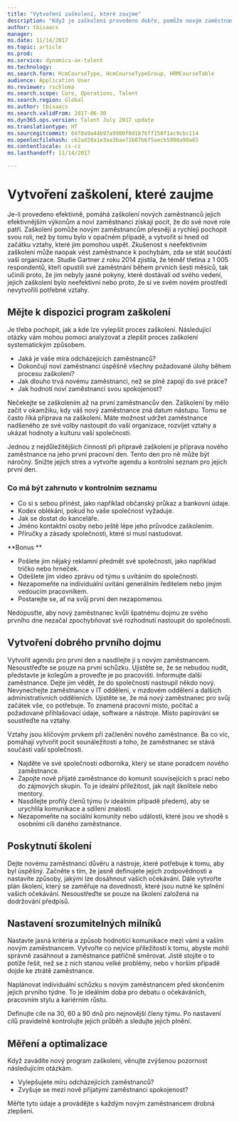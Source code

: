 ```yaml
---
title: "Vytvoření zaškolení, které zaujme"
description: "Když je zaškolení provedeno dobře, pomůže novým zaměstnancům vytvářet pocit, že patří k nové organizaci."
author: tbisaacs
manager: 
ms.date: 11/14/2017
ms.topic: article
ms.prod: 
ms.service: dynamics-ax-talent
ms.technology: 
ms.search.form: HcmCourseType, HcmCourseTypeGroup, HRMCourseTable
audience: Application User
ms.reviewer: rschloma
ms.search.scope: Core, Operations, Talent
ms.search.region: Global
ms.author: tbisaacs
ms.search.validFrom: 2017-06-30
ms.dyn365.ops.version: Talent July 2017 update
ms.translationtype: HT
ms.sourcegitcommit: 64f0a9a44b97a9980f8d1b76ff158f1ac9cbc114
ms.openlocfilehash: c62ad20a1e3aa3bae71b07b6f5aecb5908a90a65
ms.contentlocale: cs-cz
ms.lasthandoff: 11/14/2017

---
```


# <a name="create-an-engaging-onboarding-experience"></a>Vytvoření zaškolení, které zaujme

Je-li provedeno efektivně, pomáhá zaškolení nových zaměstnanců jejich efektivnějším výkonům a noví zaměstnanci získají pocit, že do své nové role patří. Zaškolení pomůže novým zaměstnancům přesněji a rychleji pochopit svou roli, než by tomu bylo v opačném případě, a vytvořit si hned od začátku vztahy, které jim pomohou uspět. Zkušenost s neefektivním zaškolení může naopak vést zaměstnance k pochybám, zda se stát součástí vaší organizace. Studie Gartner z roku 2014 zjistila, že téměř třetina z 1 005 respondentů, kteří opustili své zaměstnání během prvních šesti měsíců, tak učinili proto, že jim nebyly jasné pokyny, které dostávali od svého vedení, jejich zaškolení bylo neefektivní nebo proto, že si ve svém novém prostředí nevytvořili potřebné vztahy.

## <a name="have-an-onboarding-program-in-place"></a>Mějte k dispozici program zaškolení
Je třeba pochopit, jak a kde lze vylepšit proces zaškolení. Následující otázky vám mohou pomoci analyzovat a zlepšit proces zaškolení systematickým způsobem.

- Jaká je vaše míra odcházejících zaměstnanců?
- Dokončují noví zaměstnanci úspěšně všechny požadované úlohy během procesu zaškolení?
- Jak dlouho trvá novému zaměstnanci, než se plně zapojí do své práce?
- Jak hodnotí noví zaměstnanci svou spokojenost?

Nečekejte se zaškolením až na první zaměstnancův den. Zaškolení by mělo začít v okamžiku, kdy váš nový zaměstnance zná datum nástupu. Tomu se často říká příprava na zaškolení. Máte možnost udržet zaměstnance nadšeného ze své volby nastoupit do vaší organizace, rozvíjet vztahy a ukázat hodnoty a kulturu vaší společnosti.

Jednou z nejdůležitějších činností při přípravě zaškolení je příprava nového zaměstnance na jeho první pracovní den. Tento den pro ně může být náročný. Snižte jejich stres a vytvořte agendu a kontrolní seznam pro jejich první den.

### <a name="what-to-include-in-a-checklist"></a>Co má být zahrnuto v kontrolním seznamu

- Co si s sebou přinést, jako například občanský průkaz a bankovní údaje.
- Kodex oblékání, pokud ho vaše společnost vyžaduje.
- Jak se dostat do kanceláře.
- Jméno kontaktní osoby nebo ještě lépe jeho průvodce zaškolením.
- Příručky a zásady společnosti, které si musí nastudovat.

**Bonus **

- Pošlete jim nějaký reklamní předmět své společnosti, jako například tričko nebo hrneček.
- Odešlete jim video zprávu od týmu s uvítáním do společnosti.
- Nezapomeňte na individuální uvítání generálním ředitelem nebo jiným vedoucím pracovníkem.
- Postarejte se, ať na svůj první den nezapomenou.

Nedopusťte, aby nový zaměstnanec kvůli špatnému dojmu ze svého prvního dne nezačal zpochybňovat své rozhodnutí nastoupit do společnosti.

## <a name="create-a-good-first-impression"></a>Vytvoření dobrého prvního dojmu

Vytvořit agendu pro první den a nasdílejte ji s novým zaměstnancem. Nesoustřeďte se pouze na první schůzku. Ujistěte se, že se nebudou nudit, představte je kolegům a proveďte je po pracovišti. Informujte další zaměstnance. Dejte jim vědět, že do společnosti nastoupil někdo nový. Nevynechejte zaměstnance v IT oddělení, v mzdovém oddělení a dalších administrativních odděleních. Ujistěte se, že má nový zaměstnanec pro svůj začátek vše, co potřebuje. To znamená pracovní místo, počítač a požadované přihlašovací údaje, software a nástroje. Místo papírování se soustřeďte na vztahy.

Vztahy jsou klíčovým prvkem při začlenění nového zaměstnance. Ba co víc, pomáhají vytvořit pocit sounáležitosti a toho, že zaměstnanec se stává součástí vaší společnosti.

- Najděte ve své společnosti odborníka, který se stane poradcem nového zaměstnance.
- Zapojte nově přijaté zaměstnance do komunit souvisejících s prací nebo do zájmových skupin. To je ideální příležitost, jak najít školitele nebo mentory.
- Nasdílejte profily členů týmu (v ideálním případě předem), aby se urychlila komunikace a sdílení znalostí.
- Nezapomeňte na sociální komunity nebo události, které jsou ve shodě s osobními cíli daného zaměstnance.

## <a name="provide-training"></a>Poskytnutí školení

Dejte novému zaměstnanci důvěru a nástroje, které potřebuje k tomu, aby byl úspěšný. Začněte s tím, že jasně definujete jejich zodpovědnosti a nastavíte způsoby, jakými lze dosáhnout vašich očekávání. Dále vytvořte plán školení, který se zaměřuje na dovednosti, které jsou nutné ke splnění vašich očekávání. Nesoustřeďte se pouze na školení založená na dodržování předpisů.

## <a name="set-clear-milestones"></a>Nastavení srozumitelných milníků

Nastavte jasná kritéria a způsob hodnotící komunikace mezi vámi a vaším novým zaměstnancem. Vytvořte co nejvíce příležitostí k tomu, abyste mohli správně zasáhnout a zaměstnance patřičně směrovat. Jistě stojíte o to potíže řešit, než se z nich stanou velké problémy, nebo v horším případě dojde ke ztrátě zaměstnance.

Naplánovat individuální schůzku s novým zaměstnancem před skončením jejich prvního týdne. To je ideálním doba pro debatu o očekáváních, pracovním stylu a kariérním růstu.

Definujte cíle na 30, 60 a 90 dnů pro nejnovější členy týmu. Po nastavení cílů pravidelně kontrolujte jejich průběh a sledujte jejich plnění.

## <a name="measure-and-optimize"></a>Měření a optimalizace

Když zavádíte nový program zaškolení, věnujte zvýšenou pozornost následujícím otázkám. 

- Vylepšujete míru odcházejících zaměstnanců?
- Zvyšuje se mezi nově přijatými zaměstnanci spokojenost? 

Měřte tyto údaje a provádějte s každým novým zaměstnancem drobná zlepšení.


